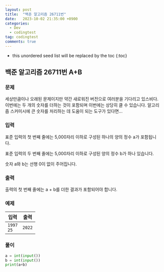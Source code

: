 ```yaml
---
layout: post
title:  "백준 알고리즘 26711번"
date:   2023-10-02 21:35:00 +0900
categories:
  - Dev
  - codingtest
tag: codingtest
comments: true
---
```


* this unordered seed list will be replaced by the toc
{:toc}

## 백준 알고리즘 26711번 A+B

### 문제

세상만큼이나 오래된 문제이지만 약간 새로워진 버전으로 여러분을 기다리고 있스비다. 이번에는 두 개의 숫자를 더하는 것이 포함되며 이번에는 상당히 클 수 있습니다. 알고리즘 스커미시에 큰 숫자를 처리하는 데 도움이 되는 도구가 있다면...

### 입력

표준 입력의 첫 번째 줄에는 5,000자리 이하로 구성된 하나의 양의 정수 a가 포함됩니다.  

표준 입력의 두 번째 줄에는 5,000자리 이하로 구성된 양의 정수 b가 하나 있습니다.

숫자 a와 b는 선행 0이 없이 주어집니다.

### 출력

출력의 첫 번째 줄에는 a + b를 더한 결과가 포함되어야 합니다.

### 예제

| 입력 | 출력 |
| --- | --- |
| `1997` <br/> `25` | `2022` |

### 풀이

```py
a = int(input())
b = int(input())
print(a+b)
```